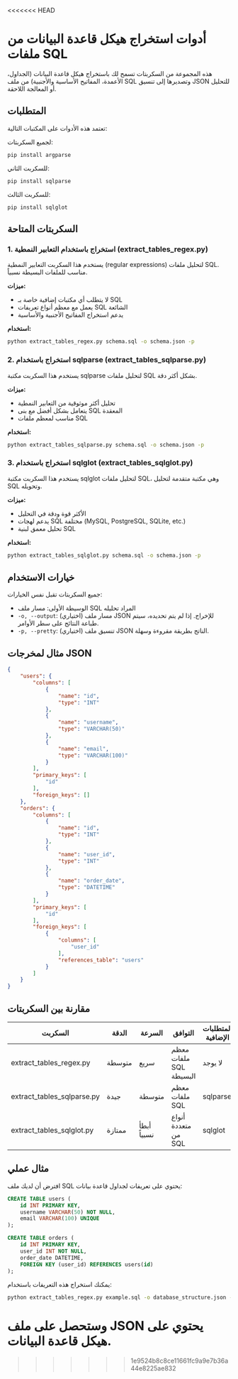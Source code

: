<<<<<<< HEAD
# أدوات استخراج هيكل قاعدة البيانات من ملفات SQL

هذه المجموعة من السكربتات تسمح لك باستخراج هيكل قاعدة البيانات (الجداول، الأعمدة، المفاتيح الأساسية والأجنبية) من ملف SQL وتصديرها إلى تنسيق JSON للتحليل أو المعالجة اللاحقة.

## المتطلبات

تعتمد هذه الأدوات على المكتبات التالية:

لجميع السكربتات:
```
pip install argparse
```

للسكربت الثاني:
```
pip install sqlparse
```

للسكربت الثالث:
```
pip install sqlglot
```

## السكربتات المتاحة

### 1. استخراج باستخدام التعابير النمطية (extract_tables_regex.py)

يستخدم هذا السكربت التعابير النمطية (regular expressions) لتحليل ملفات SQL. مناسب للملفات البسيطة نسبياً.

**ميزات:**
- لا يتطلب أي مكتبات إضافية خاصة بـ SQL
- يعمل مع معظم أنواع تعريفات SQL الشائعة
- يدعم استخراج المفاتيح الأجنبية والأساسية

**استخدام:**
```bash
python extract_tables_regex.py schema.sql -o schema.json -p
```

### 2. استخراج باستخدام sqlparse (extract_tables_sqlparse.py)

يستخدم هذا السكربت مكتبة sqlparse لتحليل ملفات SQL بشكل أكثر دقة.

**ميزات:**
- تحليل أكثر موثوقية من التعابير النمطية
- يتعامل بشكل أفضل مع بنى SQL المعقدة
- مناسب لمعظم ملفات SQL

**استخدام:**
```bash
python extract_tables_sqlparse.py schema.sql -o schema.json -p
```

### 3. استخراج باستخدام sqlglot (extract_tables_sqlglot.py)

يستخدم هذا السكربت مكتبة sqlglot لتحليل ملفات SQL، وهي مكتبة متقدمة لتحليل SQL وتحويله.

**ميزات:**
- الأكثر قوة ودقة في التحليل
- يدعم لهجات SQL مختلفة (MySQL, PostgreSQL, SQLite, etc.)
- تحليل معمق لبنية SQL

**استخدام:**
```bash
python extract_tables_sqlglot.py schema.sql -o schema.json -p
```

## خيارات الاستخدام

جميع السكربتات تقبل نفس الخيارات:

- الوسيطة الأولى: مسار ملف SQL المراد تحليله
- `-o, --output`: (اختياري) مسار ملف JSON للإخراج. إذا لم يتم تحديده، سيتم طباعة النتائج على سطر الأوامر.
- `-p, --pretty`: (اختياري) تنسيق ملف JSON الناتج بطريقة مقروءة وسهلة.

## مثال لمخرجات JSON

```json
{
    "users": {
        "columns": [
            {
                "name": "id",
                "type": "INT"
            },
            {
                "name": "username",
                "type": "VARCHAR(50)"
            },
            {
                "name": "email",
                "type": "VARCHAR(100)"
            }
        ],
        "primary_keys": [
            "id"
        ],
        "foreign_keys": []
    },
    "orders": {
        "columns": [
            {
                "name": "id",
                "type": "INT"
            },
            {
                "name": "user_id",
                "type": "INT"
            },
            {
                "name": "order_date",
                "type": "DATETIME"
            }
        ],
        "primary_keys": [
            "id"
        ],
        "foreign_keys": [
            {
                "columns": [
                    "user_id"
                ],
                "references_table": "users"
            }
        ]
    }
}
```

## مقارنة بين السكربتات

| السكربت | الدقة | السرعة | التوافق | المتطلبات الإضافية |
|---------|-------|--------|---------|-------------------|
| extract_tables_regex.py | متوسطة | سريع | معظم ملفات SQL البسيطة | لا يوجد |
| extract_tables_sqlparse.py | جيدة | متوسطة | معظم ملفات SQL | sqlparse |
| extract_tables_sqlglot.py | ممتازة | أبطأ نسبياً | أنواع متعددة من SQL | sqlglot |

## مثال عملي

افترض أن لديك ملف SQL يحتوي على تعريفات لجداول قاعدة بيانات:

```sql
CREATE TABLE users (
    id INT PRIMARY KEY,
    username VARCHAR(50) NOT NULL,
    email VARCHAR(100) UNIQUE
);

CREATE TABLE orders (
    id INT PRIMARY KEY,
    user_id INT NOT NULL,
    order_date DATETIME,
    FOREIGN KEY (user_id) REFERENCES users(id)
);
```

يمكنك استخراج هذه التعريفات باستخدام:

```bash
python extract_tables_regex.py example.sql -o database_structure.json -p
```

وستحصل على ملف JSON يحتوي على هيكل قاعدة البيانات. 
=======
 
>>>>>>> 1e9524b8c8ce11661fc9a9e7b36a44e8225ae832
